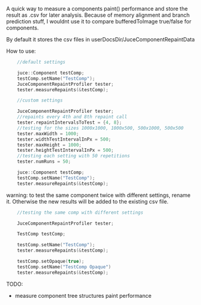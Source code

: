 A quick way to measure a components paint() performance and store the result as .csv for later analysis.
Because of memory alignment and branch prediction stuff, I wouldnt use it to compare bufferedToImage true/false for components.

By default it stores the csv files in userDocsDir/JuceComponentRepaintData

How to use:
```cpp
	//default settings

    juce::Component testComp;
    testComp.setName("TestComp");
    JuceComponentRepaintProfiler tester;
    tester.measureRepaints(&testComp);

```

```cpp
    //custom settings

    JuceComponentRepaintProfiler tester;
    //repaints every 4th and 8th repaint call
    tester.repaintIntervalsToTest = {4, 8};
    //testing for the sizes 1000x1000, 1000x500, 500x1000, 500x500
    tester.maxWidth = 1000;
    tester.widthTestIntervalInPx = 500;
    tester.maxHeight = 1000;
    tester.heightTestIntervalInPx = 500;
    //testing each setting with 50 repetitions
    tester.numRuns = 50;

    juce::Component testComp;
    testComp.setName("TestComp");
    tester.measureRepaints(&testComp);
```

warning: to test the same component twice with different settings, rename it.
Otherwise the new results will be added to the existing csv file.
```cpp
    //testing the same comp with different settings

    JuceComponentRepaintProfiler tester;

    TestComp testComp;

    testComp.setName("TestComp");
    tester.measureRepaints(&testComp);

    testComp.setOpaque(true);
    testComp.setName("TestComp Opaque")
    tester.measureRepaints(&testComp);
```

TODO:
- measure component tree structures paint performance